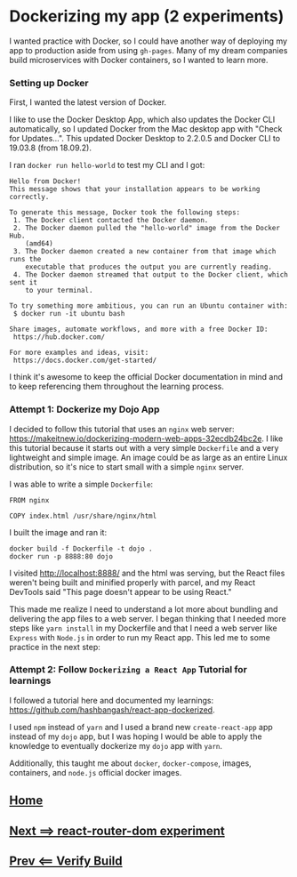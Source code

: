 # Dockerizing my app (2 experiments)

I wanted practice with Docker, so I could have another way of deploying my app to production aside from using `gh-pages`. Many of my dream companies build microservices with Docker containers, so I wanted to learn more.

### Setting up Docker

First, I wanted the latest version of Docker.

I like to use the Docker Desktop App, which also updates the Docker CLI automatically, so I updated Docker from the Mac desktop app with "Check for Updates...". This updated Docker Desktop to 2.2.0.5 and Docker CLI to 19.03.8 (from 18.09.2).

I ran `docker run hello-world` to test my CLI and I got:
```
Hello from Docker!
This message shows that your installation appears to be working correctly.

To generate this message, Docker took the following steps:
 1. The Docker client contacted the Docker daemon.
 2. The Docker daemon pulled the "hello-world" image from the Docker Hub.
    (amd64)
 3. The Docker daemon created a new container from that image which runs the
    executable that produces the output you are currently reading.
 4. The Docker daemon streamed that output to the Docker client, which sent it
    to your terminal.

To try something more ambitious, you can run an Ubuntu container with:
 $ docker run -it ubuntu bash

Share images, automate workflows, and more with a free Docker ID:
 https://hub.docker.com/

For more examples and ideas, visit:
 https://docs.docker.com/get-started/
```

I think it's awesome to keep the official Docker documentation in mind and to keep referencing them throughout the learning process.

### Attempt 1: Dockerize my Dojo App

I decided to follow this tutorial that uses an `nginx` web server: <https://makeitnew.io/dockerizing-modern-web-apps-32ecdb24bc2e>. I like this tutorial because it starts out with a very simple `Dockerfile` and a very lightweight and simple image. An image could be as large as an entire Linux distribution, so it's nice to start small with a simple `nginx` server.

I was able to write a simple `Dockerfile`:
```
FROM nginx

COPY index.html /usr/share/nginx/html
```
I built the image and ran it:
```
docker build -f Dockerfile -t dojo .
docker run -p 8888:80 dojo
```
I visited <http://localhost:8888/> and the html was serving, but the React files weren't being built and minified properly with parcel, and my React DevTools said "This page doesn't appear to be using React."

This made me realize I need to understand a lot more about bundling and delivering the app files to a web server. I began thinking that I needed more steps like `yarn install` in my Dockerfile and that I need a web server like `Express` with `Node.js` in order to run my React app. This led me to some practice in the next step:

### Attempt 2: Follow `Dockerizing a React App` Tutorial for learnings

I followed a tutorial here and documented my learnings: <https://github.com/hashbangash/react-app-dockerized>.

I used `npm` instead of `yarn` and I used a brand new `create-react-app` app instead of my `dojo` app, but I was hoping I would be able to apply the knowledge to eventually dockerize my `dojo` app with `yarn`.

Additionally, this taught me about `docker`, `docker-compose`, images, containers, and `node.js` official docker images.


## [Home](./../README.md)
## [Next ==> react-router-dom experiment](./router.md)
## [Prev <== Verify Build](./verify.md)
